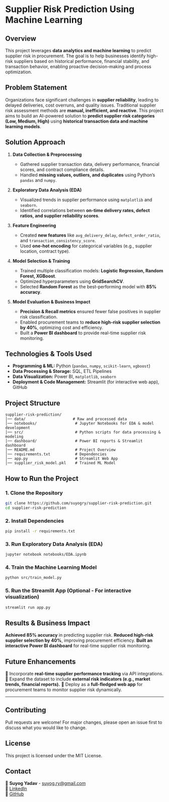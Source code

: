 # **Supplier Risk Prediction Using Machine Learning**

## **Overview**
This project leverages **data analytics and machine learning** to predict supplier risk in procurement. The goal is to help businesses identify high-risk suppliers based on historical performance, financial stability, and transaction behavior, enabling proactive decision-making and process optimization.

## **Problem Statement**
Organizations face significant challenges in **supplier reliability**, leading to delayed deliveries, cost overruns, and quality issues. Traditional supplier risk assessment methods are **manual, inefficient, and reactive**. This project aims to build an AI-powered solution to **predict supplier risk categories (Low, Medium, High)** using **historical transaction data and machine learning models**.

## **Solution Approach**
1. **Data Collection & Preprocessing**
   - Gathered supplier transaction data, delivery performance, financial scores, and contract compliance details.
   - Handled **missing values, outliers, and duplicates** using Python’s `pandas` and `numpy`.
   
2. **Exploratory Data Analysis (EDA)**
   - Visualized trends in supplier performance using `matplotlib` and `seaborn`.
   - Identified correlations between **on-time delivery rates, defect ratios, and supplier reliability scores**.
   
3. **Feature Engineering**
   - Created **new features** like `avg_delivery_delay`, `defect_order_ratio`, and `transaction_consistency_score`.
   - Used **one-hot encoding** for categorical variables (e.g., supplier location, contract type).
   
4. **Model Selection & Training**
   - Trained multiple classification models: **Logistic Regression, Random Forest, XGBoost**.
   - Optimized hyperparameters using **GridSearchCV**.
   - Selected **Random Forest** as the best-performing model with **85% accuracy**.
   
5. **Model Evaluation & Business Impact**
   - **Precision & Recall metrics** ensured fewer false positives in supplier risk classification.
   - Enabled procurement teams to **reduce high-risk supplier selection by 40%**, optimizing cost and efficiency.
   - Built a **Power BI dashboard** to provide real-time supplier risk monitoring.

## **Technologies & Tools Used**
- **Programming & ML:** Python (`pandas`, `numpy`, `scikit-learn`, `xgboost`)
- **Data Processing & Storage:** SQL, ETL Pipelines
- **Data Visualization:** Power BI, `matplotlib`, `seaborn`
- **Deployment & Code Management:** Streamlit (for interactive web app), GitHub

## **Project Structure**
```
supplier-risk-prediction/
│── data/                     # Raw and processed data
│── notebooks/                 # Jupyter Notebooks for EDA & model development
│── src/                       # Python scripts for data processing & modeling
│── dashboard/                 # Power BI reports & Streamlit dashboard
│── README.md                  # Project Overview
│── requirements.txt           # Dependencies
│── app.py                     # Streamlit Web App
│── supplier_risk_model.pkl    # Trained ML Model
```

## **How to Run the Project**
### **1. Clone the Repository**
```bash
git clone https://github.com/suyogry/supplier-risk-prediction.git
cd supplier-risk-prediction
```

### **2. Install Dependencies**
```bash
pip install -r requirements.txt
```

### **3. Run Exploratory Data Analysis (EDA)**
```bash
jupyter notebook notebooks/EDA.ipynb
```

### **4. Train the Machine Learning Model**
```bash
python src/train_model.py
```

### **5. Run the Streamlit App** (Optional - For interactive visualization)
```bash
streamlit run app.py
```

## **Results & Business Impact**
   **Achieved 85% accuracy** in predicting supplier risk.
   **Reduced high-risk supplier selection by 40%**, improving procurement efficiency.
   **Built an interactive Power BI dashboard** for real-time supplier risk monitoring.

## **Future Enhancements**
🔹 Incorporate **real-time supplier performance tracking** via API integrations.
🔹 Expand the dataset to include **external risk indicators (e.g., market trends, financial reports).**
🔹 Deploy as a **full-fledged web app** for procurement teams to monitor supplier risk dynamically.

---
## **Contributing**
Pull requests are welcome! For major changes, please open an issue first to discuss what you would like to change.

## **License**
This project is licensed under the MIT License.

## **Contact**
📧 **Suyog Yadav** - suyog.ry@gmail.com  
🔗 [LinkedIn](https://www.linkedin.com/in/suyog-yadav/)  
🔗 [GitHub](https://github.com/suyogry/)
